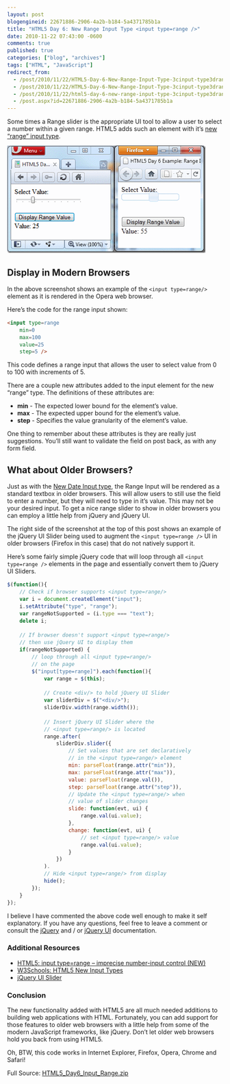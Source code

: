 ```yaml
---
layout: post
blogengineid: 22671886-2906-4a2b-b184-5a4371785b1a
title: "HTML5 Day 6: New Range Input Type <input type=range />"
date: 2010-11-22 07:43:00 -0600
comments: true
published: true
categories: ["blog", "archives"]
tags: ["HTML", "JavaScript"]
redirect_from: 
  - /post/2010/11/22/HTML5-Day-6-New-Range-Input-Type-3cinput-type3drange-3e.aspx
  - /post/2010/11/22/HTML5-Day-6-New-Range-Input-Type-3cinput-type3drange-3e
  - /post/2010/11/22/html5-day-6-new-range-input-type-3cinput-type3drange-3e
  - /post.aspx?id=22671886-2906-4a2b-b184-5a4371785b1a
---
```

<!-- more -->

Some times a Range slider is the appropriate UI tool to allow a user to select a number within a given range. HTML5 adds such an element with it&rsquo;s <a href="http://www.w3.org/TR/html-markup/input.range.html">new &ldquo;range&rdquo; input type</a>.

<a href="/files/HTML5_Day6_InputRange_Screenshot.png"><img style="background-image: none; padding-left: 0px; padding-right: 0px; display: inline; padding-top: 0px; border-width: 0px;" title="HTML5_Day6_InputRange_Screenshot" src="/files/HTML5_Day6_InputRange_Screenshot_thumb.png" alt="HTML5_Day6_InputRange_Screenshot" width="464" height="251" border="0" /></a>

## Display in Modern Browsers

In the above screenshot shows an example of the `<input type=range/>` element as it is rendered in the Opera web browser.

Here&rsquo;s the code for the range input shown:

```html
<input type=range
    min=0
    max=100
    value=25
    step=5 />
```

This code defines a range input that allows the user to select value from 0 to 100 with increments of 5.

There are a couple new attributes added to the input element for the new &ldquo;range&rdquo; type. The definitions of these attributes are:

- **min** - The expected lower bound for the element&rsquo;s value.
- **max** - The expected upper bound for the element&rsquo;s value.
- **step** - Specifies the value granularity of the element&rsquo;s value.

One thing to remember about these attributes is they are really just suggestions. You&rsquo;ll still want to validate the field on post back, as with any form field.

## What about Older Browsers?

Just as with the <a href="/post/2010/11/18/HTML5-Day-5-New-Date-Input-Type.aspx">New Date Input type</a>, the Range Input will be rendered as a standard textbox in older browsers. This will allow users to still use the field to enter a number, but they will need to type in it&rsquo;s value. This may not be your desired input. To get a nice range slider to show in older browsers you can employ a little help from jQuery and jQuery UI.

The right side of the screenshot at the top of this post shows an example of the jQuery UI Slider being used to augment the `<input type=range />` UI in older browsers (Firefox in this case) that do not natively support it.

Here&rsquo;s some fairly simple jQuery code that will loop through all `<input type=range />` elements in the page and essentially convert them to jQuery UI Sliders.

```javascript
$(function(){
    // Check if browser supports <input type=range/>
    var i = document.createElement("input");
    i.setAttribute("type", "range");
    var rangeNotSupported = (i.type === "text");
    delete i;

    // If browser doesn't support <input type=range/>
    // then use jQuery UI to display them
    if(rangeNotSupported) {
        // loop through all <input type=range/>
        // on the page
        $("input[type=range]").each(function(){
            var range = $(this);
            
            // Create <div/> to hold jQuery UI Slider
            var sliderDiv = $("<div/>");
            sliderDiv.width(range.width());
            
            // Insert jQuery UI Slider where the
            // <input type=range/> is located
            range.after(
                sliderDiv.slider({
                    // Set values that are set declaratively
                    // in the <input type=range/> element
                    min: parseFloat(range.attr("min")),
                    max: parseFloat(range.attr("max")),
                    value: parseFloat(range.val()),
                    step: parseFloat(range.attr("step")),
                    // Update the <input type=range/> when
                    // value of slider changes
                    slide: function(evt, ui) {
                        range.val(ui.value);
                    },
                    change: function(evt, ui) {
                        // set <input type=range/> value
                        range.val(ui.value);
                    }
                })
            ).
            // Hide <input type=range/> from display
            hide();
        });
    }
});
```

I believe I have commented the above code well enough to make it self explanatory. If you have any questions, feel free to leave a comment or consult the <a href="http://docs.jquery.com/">jQuery</a> and / or <a href="http://jqueryui.com">jQuery UI</a> documentation.
<h3>Additional Resources</h3>
<ul>
<li><a href="http://www.w3.org/TR/html-markup/input.range.html">HTML5: input type=range &ndash; imprecise number-input control (NEW)</a></li>
<li><a href="http://www.w3schools.com/html5/html5_form_input_types.asp">W3Schools: HTML5 New Input Types</a></li>
<li><a href="http://jqueryui.com/demos/slider/">jQuery UI Slider</a></li>
</ul>
<h3>Conclusion</h3>

The new functionality added with HTML5 are all much needed additions to building web applications with HTML. Fortunately, you can add support for those features to older web browsers with a little help from some of the modern JavaScript frameworks, like jQuery. Don&rsquo;t let older web browsers hold you back from using HTML5.

Oh, BTW, this code works in Internet Explorer, Firefox, Opera, Chrome and Safari!

Full Source: <a href="/files/HTML5_Day6_Input_Range_1.zip" target="_self">HTML5_Day6_Input_Range.zip</a>
